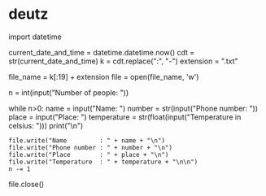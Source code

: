 # deutz
import datetime

current_date_and_time = datetime.datetime.now()
cdt = str(current_date_and_time)
k = cdt.replace(":", "-")
extension = ".txt"

file_name = k[:19] + extension
file = open(file_name, 'w')

n = int(input("Number of people: "))

while n>0:
    name = input("Name: ")
    number = str(input("Phone number: "))
    place = input("Place: ")
    temperature = str(float(input("Temperature in celsius: ")))
    print("\n")

    file.write("Name         : " + name + "\n")
    file.write("Phone number : " + number + "\n")
    file.write("Place        : " + place + "\n")
    file.write("Temperature  : " + temperature + "\n\n")
    n -= 1

file.close()
